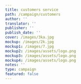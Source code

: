 ```yaml
---
title: customers service
path: /campaign/customers
author: ''
translator: ''
publisher: ''
publish_date: ''
cover: /images/3ka.jpg
mockup: /images/2k.jpg
mockup1: /images/7.jpg
mockup2: /images/assets/logo.png
mockup3: /images/assets/logo.png
mockup4: /images/assets/logo.png
notes: ''
type: campaign
featured: false
---
```


